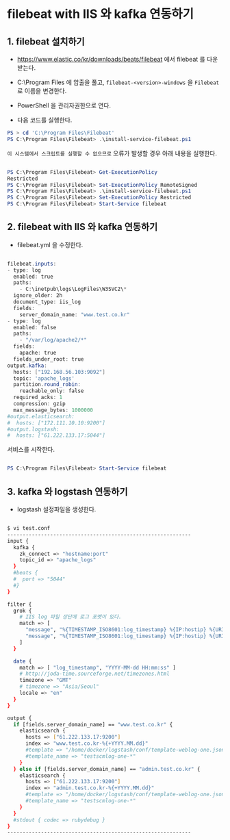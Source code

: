 # filebeat with IIS 와 kafka 연동하기

## 1. filebeat 설치하기

- https://www.elastic.co/kr/downloads/beats/filebeat 에서 filebeat 를 다운받는다.

- C:\Program Files 에 압출을 풀고, ```filebeat-<version>-windows``` 을 ```Filebeat``` 로 이름을 변경한다.

- PowerShell 을 관리자권한으로 연다.

- 다음 코드를 실행한다.

```powershell
PS > cd 'C:\Program Files\Filebeat'
PS C:\Program Files\Filebeat> .\install-service-filebeat.ps1
```

```이 시스템에서 스크립트를 실행할 수 없으므로``` 오류가 발생할 경우 아래 내용을 실행한다.

```powershell

PS C:\Program Files\Filebeat> Get-ExecutionPolicy
Restricted
PS C:\Program Files\Filebeat> Set-ExecutionPolicy RemoteSigned
PS C:\Program Files\Filebeat> .\install-service-filebeat.ps1
PS C:\Program Files\Filebeat> Set-ExecutionPolicy Restricted
PS C:\Program Files\Filebeat> Start-Service filebeat

```

## 2. filebeat with IIS 와 kafka 연동하기

- filebeat.yml 을 수정한다.

```powershell

filebeat.inputs:
- type: log
  enabled: true
  paths:
    - C:\inetpub\logs\LogFiles\W3SVC2\*
  ignore_older: 2h
  document_type: iis_log
  fields:
    server_domain_name: "www.test.co.kr"
- type: log
  enabled: false
  paths:
    - "/var/log/apache2/*"
  fields:
    apache: true
  fields_under_root: true
output.kafka:
  hosts: ["192.168.56.103:9092"]
  topic: 'apache_logs'
  partition.round_robin:
    reachable_only: false
  required_acks: 1
  compression: gzip
  max_message_bytes: 1000000
#output.elasticsearch:
#  hosts: ["172.111.10.10:9200"]
#output.logstash:
#  hosts: ["61.222.133.17:5044"]

```

서비스를 시작한다.

```powershell

PS C:\Program Files\Filebeat> Start-Service filebeat

```

## 3. kafka 와 logstash 연동하기

- logstash 설정파일을 생성한다.

```sh

$ vi test.conf
------------------------------------------------------------
input {
  kafka {
    zk_connect => "hostname:port"
    topic_id => "apache_logs"
  }
  #beats {
  #  port => "5044"
  #}
}

filter {
  grok {
    # IIS log 파일 상단에 로그 포멧이 있다.
    match => [
      "message", "%{TIMESTAMP_ISO8601:log_timestamp} %{IP:hostip} %{URIPROTO:method} %{URIPATH:request} (?:%{NOTSPACE:queryparam}|-) %{NUMBER:port} (?:%{WORD:username}|-) %{IP:clientip} %{NOTSPACE:user-agent} (?:%{NOTSPACE:referer}|-) %{NUMBER:status} %{NUMBER:sub-status} %{NUMBER:win32-status} %{NUMBER:time-taken}",
      "message", "%{TIMESTAMP_ISO8601:log_timestamp} %{IP:hostip} %{URIPROTO:method} %{URIPATH:request} (?:%{NOTSPACE:queryparam}|-) %{NUMBER:port} (?:%{WORD:username}|-) %{IP:clientip} %{NOTSPACE:user-agent} %{NUMBER:status} %{NUMBER:sub-status} %{NUMBER:win32-status} %{NUMBER:time-taken}"
    ]
  }

  date {
    match => [ "log_timestamp", "YYYY-MM-dd HH:mm:ss" ]
    # http://joda-time.sourceforge.net/timezones.html
    timezone => "GMT"
    # timezone => "Asia/Seoul"
    locale => "en"
  }
}

output {
  if [fields.server_domain_name] == "www.test.co.kr" {
    elasticsearch {
      hosts => ["61.222.133.17:9200"]
      index => "www.test.co.kr-%{+YYYY.MM.dd}"
      #template => "/home/docker/logstash/conf/template-weblog-one.json"
      #template_name => "testscmlog-one-*"
    }
  } else if [fields.server_domain_name] == "admin.test.co.kr" {
    elasticsearch {
      hosts => ["61.222.133.17:9200"]
      index => "admin.test.co.kr-%{+YYYY.MM.dd}"
      #template => "/home/docker/logstash/conf/template-weblog-one.json"
      #template_name => "testscmlog-one-*"
    }
  }
  #stdout { codec => rubydebug }
}
------------------------------------------------------------

```
